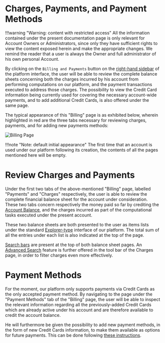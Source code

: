 # Charges, Payments, and Payment Methods

!!!warning "Warning: content with restricted access"
    All the information contained under the present documentation page is only relevant for Account Owners or Administrators, since only they have sufficient rights to view the content exposed herein and make the appropriate changes. We remind the reader that a user is always the Owner and full administrator of his own personal Account.


By clicking on the `Billing and Payments` button <i class="zmdi zmdi-card zmdi-hc-border"></i> on the [right-hand sidebar](/ui/universal/right-sidebar.md) of the platform interface, the user will be able to review the complete balance sheets concerning both the charges incurred by his account from performing computations on our platform, and the payment transactions executed to address those charges. The possibility to view the Credit Card information being currently used for covering the necessary account-wide payments, and to add additional Credit Cards, is also offered under the same page. 

The typical appearance of this "Billing" page is as exhibited below, wherein highlighted in red are the three tabs necessary for reviewing charges, payments, and for adding new payments methods:

![Billing Page](/images/billing-page.png "Billing Page")

!!!note "Note: default initial appearance"
    The first time that an account is used under our platform following its creation, the contents of all the pages mentioned here will be empty.

# Review Charges and Payments

Under the first two tabs of the above-mentioned "Billing" page, labelled "Payments" <i class="zmdi zmdi-file-text zmdi-hc-border"></i> and "Charges" <i class="zmdi zmdi-file zmdi-hc-border"></i> respectively, the user is able to review the complete financial balance sheet for the account under consideration. These two tabs concern respectively the money paid so far by crediting the [Account Balance](../balance.md), and the charges incurred as part of the computational tasks executed under the present account. 

These two balance sheets are both presented to the user as items lists under the standard [Explorer-type](/entities-general/ui/explorer.md) interface of our platform. The total sum of all the entries under each list is also indicated at the top of the page.

[Search bars](/entities-general/actions/search.md) <i class="zmdi zmdi-search zmdi-hc-border"></i> are present at the top of both balance sheet pages. An [Advanced Search](/materials/actions/advanced-search.md) <i class="zmdi zmdi-search-for zmdi-hc-border"></i> feature is further offered in the tool bar of the Charges page, in order to filter charges even more effectively.

# Payment Methods

For the moment, our platform only supports payments via Credit Cards as the only accepted payment method. By navigating to the page under the "Payment Methods" tab <i class="zmdi zmdi-card zmdi-hc-border"></i> of the "Billing" page, the user will be able to inspect the relevant information regarding all the previously-added Credit Cards which are already active under his account and are therefore available to credit the account balance. 

He will furthermore be given the possibility to add new payment methods, in the form of new Credit Cards information, to make them available as options for future payments. This can be done following [these instructions](../accounting/payment-methods.md).
